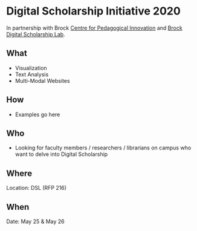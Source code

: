 
# Digital Scholarship Initiative 2020

In partnership with Brock [Centre for Pedagogical Innovation](https://brocku.ca/pedagogical-innovation/) and [Brock Digital Scholarship Lab](https://brocku.ca/library/dsl).

## What

- Visualization
- Text Analysis
- Multi-Modal Websites

## How
- Examples go here

## Who

- Looking for faculty members / researchers / librarians on campus who want to delve into Digital Scholarship

## Where
Location: DSL (RFP 216)

## When
Date: May 25 & May 26
